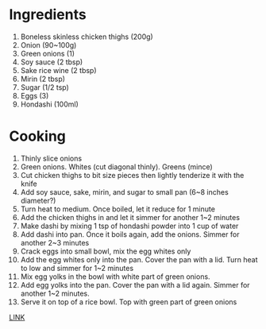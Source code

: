 # Ingredients

1. Boneless skinless chicken thighs (200g)
2. Onion (90~100g)
3. Green onions (1)
4. Soy sauce (2 tbsp)
5. Sake rice wine (2 tbsp)
6. Mirin (2 tbsp)
7. Sugar (1/2 tsp)
8. Eggs (3)
9. Hondashi (100ml)

# Cooking

1. Thinly slice onions
2. Green onions. Whites (cut diagonal thinly). Greens (mince)
3. Cut chicken thighs to bit size pieces then lightly tenderize it with the knife
4. Add soy sauce, sake, mirin, and sugar to small pan (6~8 inches diameter?)
5. Turn heat to medium. Once boiled, let it reduce for 1 minute
6. Add the chicken thighs in and let it simmer for another 1~2 minutes
7. Make dashi by mixing 1 tsp of hondashi powder into 1 cup of water
8. Add dashi into pan. Once it boils again, add the onions. Simmer for another 2~3 minutes
9. Crack eggs into small bowl, mix the egg whites only
10. Add the egg whites only into the pan. Cover the pan with a lid. Turn heat to low and simmer for 1~2 minutes
11. Mix egg yolks in the bowl with white part of green onions.
12. Add egg yolks into the pan. Cover the pan with a lid again. Simmer for another 1~2 minutes.
13. Serve it on top of a rice bowl. Top with green part of green onions

[LINK](https://www.youtube.com/watch?v=4WJS7iYZ3a8&list=LL&index=70)
